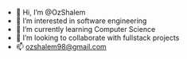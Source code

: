 - 👋 Hi, I’m @OzShalem
- 👀 I’m interested in software engineering
- 🌱 I’m currently learning Computer Science
- 💞️ I’m looking to collaborate with fullstack projects
- 📫 ozshalem98@gmail.com

<!---
OzShalem/OzShalem is a ✨ special ✨ repository because its `README.md` (this file) appears on your GitHub profile.
You can click the Preview link to take a look at your changes.
--->
